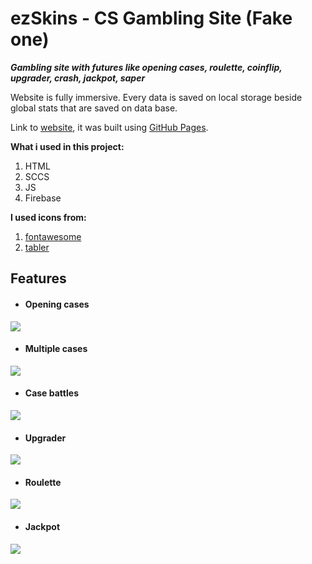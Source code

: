 # ezSkins - CS Gambling Site (Fake one)

***Gambling site with futures like opening cases, roulette, coinflip, upgrader, crash, jackpot, saper***

Website is fully immersive. Every data is saved on local storage beside global stats that are saved on data base.

Link to [website](https://ludzikk.github.io/CSGO-Gambling-Site/), it was built using [GitHub Pages](https://pages.github.com/).


**What i used in this project:**

1. HTML
2. SCCS
3. JS
4. Firebase


**I used icons from:** 

1. [fontawesome](https://fontawesome.com)
2. [tabler](https://tabler.io/admin-template)


## Features

- #### Opening cases
![](https://s4.ezgif.com/tmp/ezgif-4-24473aab55.gif)

- #### Multiple cases
![](https://s4.ezgif.com/tmp/ezgif####4-c36d16e3c5.gif)

- #### Case battles
![](https://s4.ezgif.com/tmp/ezgif-4-985d02b4bf.gif)

- #### Upgrader
![](https://s4.ezgif.com/tmp/ezgif-4-64eada8202.gif)

- #### Roulette 
![](https://s4.ezgif.com/tmp/ezgif-4-3c6844b3f9.gif)

- #### Jackpot
![](https://s4.ezgif.com/tmp/ezgif-4-325f50b8e3.gif)

